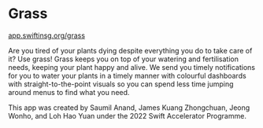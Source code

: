 # Grass

[app.swiftinsg.org/grass](app.swiftinsg.org/grass)

Are you tired of your plants dying despite everything you do to take care of it?
Use grass!
Grass keeps you on top of your watering and fertilisation needs, keeping your
plant happy and alive.
We send you timely notifications for you to water your plants in a timely manner with colourful dashboards with straight-to-the-point visuals so you can spend less time jumping around menus to find what you need.

This app was created by Saumil Anand, James Kuang Zhongchuan, Jeong Wonho, and Loh Hao Yuan under the 2022 Swift Accelerator Programme.
